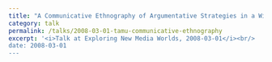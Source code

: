 ```yaml
---
title: "A Communicative Ethnography of Argumentative Strategies in a Wikipedian Content Dispute"
category: talk
permalink: /talks/2008-03-01-tamu-communicative-ethnography
excerpt: '<i>Talk at Exploring New Media Worlds, 2008-03-01</i><br/>
date: 2008-03-01
---
```

